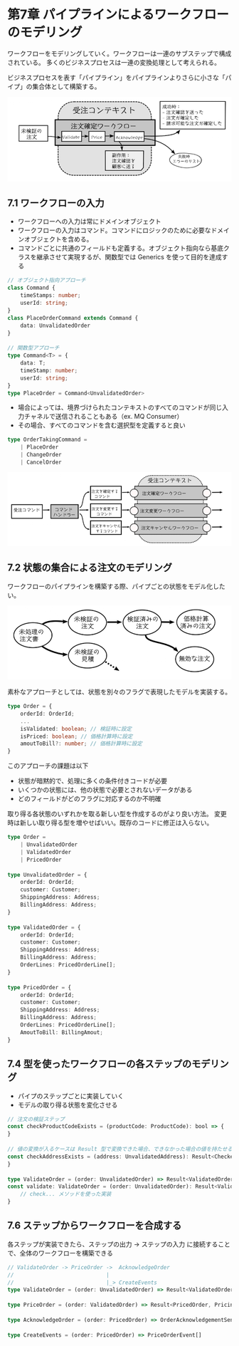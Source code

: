 # 第7章 パイプラインによるワークフローのモデリング

ワークフローをモデリングしていく。ワークフローは一連のサブステップで構成されている。
多くのビジネスプロセスは一連の変換処理として考えられる。

ビジネスプロセスを表す「パイプライン」をパイプラインよりさらに小さな「パイプ」の集合体として構築する。

![7-1.png](7-1.png)

## 7.1 ワークフローの入力

- ワークフローへの入力は常にドメインオブジェクト
- ワークフローの入力はコマンド。コマンドにロジックのために必要なドメインオブジェクトを含める。
- コマンドごとに共通のフィールドも定義する。オブジェクト指向なら基底クラスを継承させて実現するが、関数型では Generics を使って目的を達成する

```ts
// オブジェクト指向アプローチ
class Command {
    timeStamps: number;
    userId: string;
}
class PlaceOrderCommand extends Command {
    data: UnvalidatedOrder
}

// 関数型アプローチ
type Command<T> = {
    data: T;
    timeStamp: number;
    userId: string;
}
type PlaceOrder = Command<UnvalidatedOrder>
```

- 場合によっては、境界づけられたコンテキストのすべてのコマンドが同じ入力チャネルで送信されることもある（ex. MQ Consumer）
- その場合、すべてのコマンドを含む選択型を定義すると良い

```ts
type OrderTakingCommand =
    | PlaceOrder
    | ChangeOrder
    | CancelOrder
```

![7-2.png](7-2.png)

## 7.2 状態の集合による注文のモデリング

ワークフローのパイプラインを構築する際、パイプごとの状態をモデル化したい。

![7-3.png](7-3.png)

素朴なアプローチとしては、状態を別々のフラグで表現したモデルを実装する。

```ts
type Order = {
    orderId: OrderId;
    ...
    isValidated: boolean; // 検証時に設定
    isPriced: boolean; // 価格計算時に設定
    amoutToBill?: number; // 価格計算時に設定
}
```

このアプローチの課題は以下

- 状態が暗黙的で、処理に多くの条件付きコードが必要
- いくつかの状態には、他の状態で必要とされないデータがある
- どのフィールドがどのフラグに対応するのか不明確

取り得る各状態のいずれかを取る新しい型を作成するのがより良い方法。
変更時は新しい取り得る型を増やせばいい。既存のコードに修正は入らない。


```ts
type Order =
    | UnvalidatedOrder
    | ValidatedOrder
    | PricedOrder

type UnvalidatedOrder = {
    orderId: OrderId;
    customer: Customer;
    ShippingAddress: Address;
    BillingAddress: Address;
}

type ValidatedOrder = {
    orderId: OrderId;
    customer: Customer;
    ShippingAddress: Address;
    BillingAddress: Address;
    OrderLines: PricedOrderLine[];
}

type PricedOrder = {
    orderId: OrderId;
    customer: Customer;
    ShippingAddress: Address;
    BillingAddress: Address;
    OrderLines: PricedOrderLine[];
    AmoutToBill: BillingAmout;
}
```

## 7.4 型を使ったワークフローの各ステップのモデリング

- パイプのステップごとに実装していく
- モデルの取り得る状態を変化させる

```ts
// 注文の検証ステップ
const checkProductCodeExists = (productCode: ProductCode): bool => {
}

// 値の変換が入るケースは Result 型で変換できた場合、できなかった場合の値を持たせる
const checkAddressExists = (address: UnvalidatedAddress): Result<CheckedAddress, AddressValidationError> => {
}

type ValidateOrder = (order: UnvalidatedOrder) => Result<ValidatedOrder, ValidationError>
const validate: ValidateOrder = (order: UnvalidatedOrder): Result<ValidatedOrder, ValidationError> => {
    // check... メソッドを使った実装
}
```

## 7.6 ステップからワークフローを合成する

各ステップが実装できたら、ステップの出力 -> ステップの入力 に接続することで、全体のワークフローを構築できる

```ts
// ValidateOrder -> PriceOrder ->  AcknowledgeOrder
//                             |
//                             |_> CreateEvents
type ValidateOrder = (order: UnvalidatedOrder) => Result<ValidatedOrder, ValidationError>

type PriceOrder = (order: ValidatedOrder) => Result<PricedOrder, PricingError>

type AcknowledgeOrder = (order: PricedOrder) => OrderAcknowledgementSent | null

type CreateEvents = (order: PricedOrder) => PriceOrderEvent[]
```
